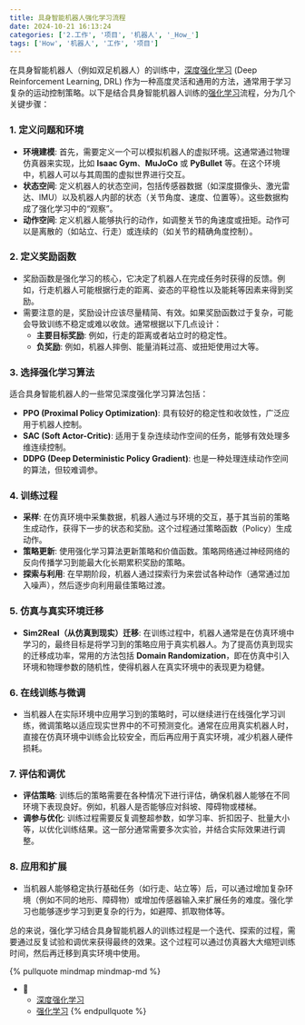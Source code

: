 ```yaml
---
title: 具身智能机器人强化学习流程
date: 2024-10-21 16:13:24
categories: ['2.工作', '项目', '机器人', '_How_']
tags: ['How', '机器人', '工作', '项目']
---
```


在具身智能机器人（例如双足机器人）的训练中，[深度强化学习](../fb2736e62d44c8a1f1c732650a20795e18086c1b) (Deep Reinforcement Learning, DRL) 作为一种高度灵活和通用的方法，通常用于学习复杂的运动控制策略。以下是结合具身智能机器人训练的[强化学习](../689f27ebabe459360038ee0e75643af26f2e718a)流程，分为几个关键步骤：
  
  
### 1. **定义问题和环境**

   - **环境建模**: 首先，需要定义一个可以模拟机器人的虚拟环境。这通常通过物理仿真器来实现，比如 **Isaac Gym**、**MuJoCo** 或 **PyBullet** 等。在这个环境中，机器人可以与其周围的虚拟世界进行交互。  
   - **状态空间**: 定义机器人的状态空间，包括传感器数据（如深度摄像头、激光雷达、IMU）以及机器人内部的状态（关节角度、速度、位置等）。这些数据构成了强化学习中的“观察”。
   - **动作空间**: 定义机器人能够执行的动作，如调整关节的角速度或扭矩。动作可以是离散的（如站立、行走）或连续的（如关节的精确角度控制）。
  
  
### 2. **定义奖励函数**

   - 奖励函数是强化学习的核心，它决定了机器人在完成任务时获得的反馈。例如，行走机器人可能根据行走的距离、姿态的平稳性以及能耗等因素来得到奖励。
   - 需要注意的是，奖励设计应该尽量精简、有效。如果奖励函数过于复杂，可能会导致训练不稳定或难以收敛。通常根据以下几点设计：
     - **主要目标奖励**: 例如，行走的距离或者站立时的稳定性。
     - **负奖励**: 例如，机器人摔倒、能量消耗过高、或扭矩使用过大等。
  
  
### 3. **选择强化学习算法**

   适合具身智能机器人的一些常见深度强化学习算法包括：
   - **PPO (Proximal Policy Optimization)**: 具有较好的稳定性和收敛性，广泛应用于机器人控制。
   - **SAC (Soft Actor-Critic)**: 适用于复杂连续动作空间的任务，能够有效处理多维连续控制。
   - **DDPG (Deep Deterministic Policy Gradient)**: 也是一种处理连续动作空间的算法，但较难调参。
  
  
### 4. **训练过程**

   - **采样**: 在仿真环境中采集数据，机器人通过与环境的交互，基于其当前的策略生成动作，获得下一步的状态和奖励。这个过程通过策略函数（Policy）生成动作。
   - **策略更新**: 使用强化学习算法更新策略和价值函数。策略网络通过神经网络的反向传播学习到能最大化长期累积奖励的策略。
   - **探索与利用**: 在早期阶段，机器人通过探索行为来尝试各种动作（通常通过加入噪声），然后逐步向利用最佳策略过渡。
  
  
### 5. **仿真与真实环境迁移**

   - **Sim2Real（从仿真到现实）迁移**: 在训练过程中，机器人通常是在仿真环境中学习的，最终目标是将学习到的策略应用于真实机器人。为了提高仿真到现实的迁移成功率，常用的方法包括 **Domain Randomization**，即在仿真中引入环境和物理参数的随机性，使得机器人在真实环境中的表现更为稳健。
  
  
### 6. **在线训练与微调**

   - 当机器人在实际环境中应用学习到的策略时，可以继续进行在线强化学习训练，微调策略以适应现实世界中的不可预测变化。通常在应用真实机器人时，直接在仿真环境中训练会比较安全，而后再应用于真实环境，减少机器人硬件损耗。
  
  
### 7. **评估和调优**

   - **评估策略**: 训练后的策略需要在各种情况下进行评估，确保机器人能够在不同环境下表现良好。例如，机器人是否能够应对斜坡、障碍物或楼梯。
   - **调参与优化**: 训练过程需要反复调整超参数，如学习率、折扣因子、批量大小等，以优化训练结果。这一部分通常需要多次实验，并结合实际效果进行调整。
  
  
### 8. **应用和扩展**

   - 当机器人能够稳定执行基础任务（如行走、站立等）后，可以通过增加复杂环境（例如不同的地形、障碍物）或增加传感器输入来扩展任务的难度。强化学习也能够逐步学习到更复杂的行为，如避障、抓取物体等。

总的来说，强化学习结合具身智能机器人的训练过程是一个迭代、探索的过程，需要通过反复试验和调优来获得最终的效果。这个过程可以通过仿真器大大缩短训练时间，然后再迁移到真实环境中使用。

{% pullquote mindmap mindmap-md %}
- 🔵
  - [深度强化学习](../fb2736e62d44c8a1f1c732650a20795e18086c1b)
  - [强化学习](../689f27ebabe459360038ee0e75643af26f2e718a)
{% endpullquote %}